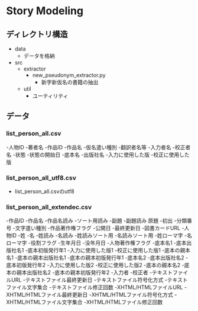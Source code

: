 # Story Modeling

## ディレクトリ構造
- data
    - データを格納
- src
    - extractor
        - new_pseudonym_extractor.py
            - 新字新仮名の書籍の抽出
    - util
        - ユーティリティ

## データ
### list_person_all.csv
-人物ID
-著者名
-作品ID
-作品名
-仮名遣い種別
-翻訳者名等
-入力者名
-校正者名
-状態
-状態の開始日
-底本名
-出版社名
-入力に使用した版
-校正に使用した版
### list_person_all_utf8.csv
- list_person_all.csvのutf8
### list_person_all_extendec.csv
-作品ID
-作品名
-作品名読み
-ソート用読み
-副題
-副題読み	原題
-初出
-分類番号
-文字遣い種別
-作品著作権フラグ
-公開日
-最終更新日
-図書カードURL
-人物ID
-姓
-名
-姓読み
-名読み
-姓読みソート用
-名読みソート用
-姓ローマ字
-名ローマ字
-役割フラグ
-生年月日
-没年月日
-人物著作権フラグ
-底本名1
-底本出版社名1
-底本初版発行年1
-入力に使用した版1
-校正に使用した版1
-底本の親本名1
-底本の親本出版社名1
-底本の親本初版発行年1
-底本名2
-底本出版社名2
-底本初版発行年2
-入力に使用した版2
-校正に使用した版2
-底本の親本名2
-底本の親本出版社名2
-底本の親本初版発行年2
-入力者
-校正者
-テキストファイルURL
-テキストファイル最終更新日
-テキストファイル符号化方式
-テキストファイル文字集合
-テキストファイル修正回数
-XHTML/HTMLファイルURL
-XHTML/HTMLファイル最終更新日
-XHTML/HTMLファイル符号化方式
-XHTML/HTMLファイル文字集合
-XHTML/HTMLファイル修正回数
